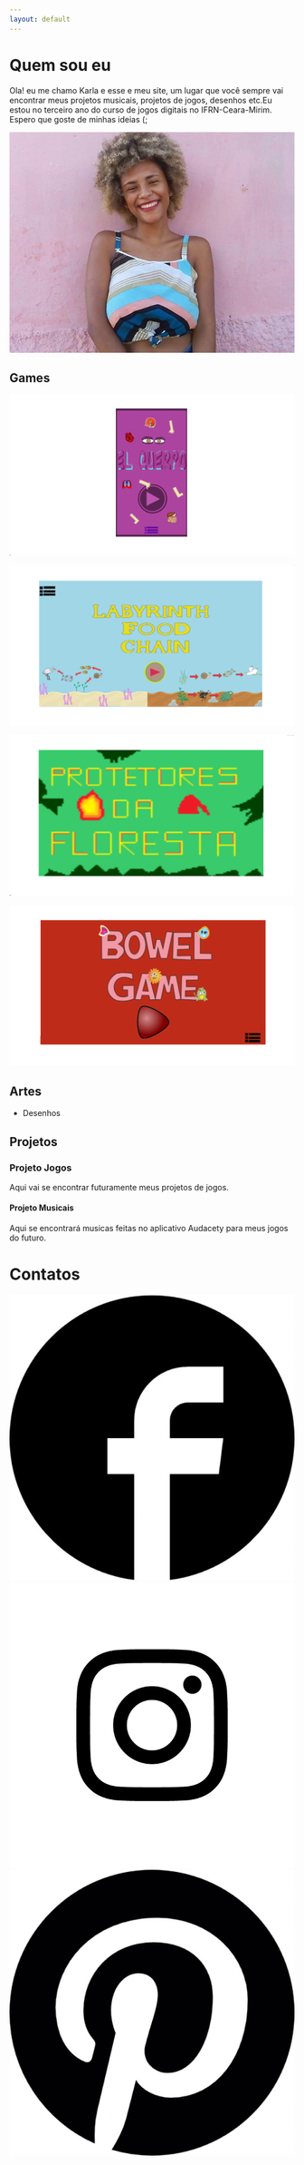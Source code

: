 ```yaml
---
layout: default
---
```


 

# Quem sou eu

Ola! eu me chamo Karla e esse e meu site, um lugar que você sempre vai encontrar meus projetos musicais,
projetos de jogos, desenhos etc.Eu estou no terceiro ano do curso de jogos digitais no IFRN-Ceara-Mirim. 
Espero que goste de minhas ideias (;

![](eu.jpg)  


## Games
[ ![](imagem4.png)](https://karlagabriella.github.io/El%20Cuerpo/)   

[ ![](imagem3.png)](karlagabriella.github.io/LabyrinthFoodChain/)  

[ ![](imagem2.png)](https://karlagabriella.github.io/Protetores%20da%20Floresta/)  

[ ![](imagem1.png)](https://karlagabriella.github.io/New%20project/)

## Artes
* Desenhos




## Projetos  

### Projeto Jogos   

Aqui vai se encontrar futuramente meus projetos de jogos.

#### Projeto Musicais    

Aqui se encontrará musicas feitas no aplicativo Audacety para meus jogos do futuro.
 

# Contatos  
[ ![](logotipo-circular-facebok_318-40188.jpg)](https://www.facebook.com/gabi.karla.feitosa)
[ ![](new-instagram-logo-new-look-designboom-03.jpg)](https://www.instagram.com/k_gabrielap/)
[ ![](pinterest-logotipo_318-33730.jpg)](https://br.pinterest.com/karlagabriella1206/)
